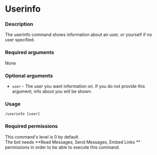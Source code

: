 # Userinfo

### **Description**

The userinfo command shows information about an user, or yourself if no user specified.

### **Required arguments**

None

### **Optional arguments**

* `user` - The user you want information on. If you do not provide this argument, info about you will be shown.

### **Usage**

```
/userinfo [user]
```

### **Required permissions**

This command's level is 0 by default.\
The bot needs **Read Messages, Send Messages, Embed Links ** permissions in order to be able to execute this command.
